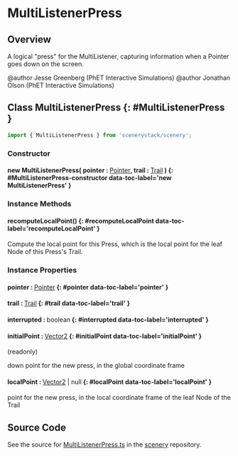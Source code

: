# MultiListenerPress

## Overview

A logical "press" for the MultiListener, capturing information when a Pointer goes down on the screen.

@author Jesse Greenberg (PhET Interactive Simulations)
@author Jonathan Olson (PhET Interactive Simulations)

## Class MultiListenerPress {: #MultiListenerPress }


```js
import { MultiListenerPress } from 'scenerystack/scenery';
```
### Constructor

#### new MultiListenerPress( pointer : <span style="font-weight: 400;">[Pointer](../scenery/Pointer.md)</span>, trail : <span style="font-weight: 400;">[Trail](../scenery/Trail.md)</span> ) {: #MultiListenerPress-constructor data-toc-label='new MultiListenerPress' }

### Instance Methods

#### recomputeLocalPoint() {: #recomputeLocalPoint data-toc-label='recomputeLocalPoint' }

Compute the local point for this Press, which is the local point for the leaf Node of this Press's Trail.

### Instance Properties

#### pointer : <span style="font-weight: 400;">[Pointer](../scenery/Pointer.md)</span> {: #pointer data-toc-label='pointer' }

#### trail : <span style="font-weight: 400;">[Trail](../scenery/Trail.md)</span> {: #trail data-toc-label='trail' }

#### interrupted : <span style="font-weight: 400;"><span style="color: hsla(calc(var(--md-hue) + 180deg),80%,40%,1);">boolean</span></span> {: #interrupted data-toc-label='interrupted' }

#### initialPoint : <span style="font-weight: 400;">[Vector2](../dot/Vector2.md)</span> {: #initialPoint data-toc-label='initialPoint' }

(readonly)

down point for the new press, in the global coordinate frame

#### localPoint : <span style="font-weight: 400;">[Vector2](../dot/Vector2.md) | <span style="color: hsla(calc(var(--md-hue) + 180deg),80%,40%,1);">null</span></span> {: #localPoint data-toc-label='localPoint' }

point for the new press, in the local coordinate frame of the leaf Node of the Trail



## Source Code

See the source for [MultiListenerPress.ts](https://github.com/phetsims/scenery/blob/main/js/listeners/MultiListenerPress.ts) in the [scenery](https://github.com/phetsims/scenery) repository.
